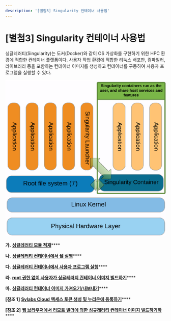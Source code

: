 ```yaml
---
description: '[별첨3] Singularity 컨테이너 사용법'
---
```


# \[별첨3] Singularity 컨테이너 사용법

싱귤레러티(Singularity)는 도커(Docker)와 같이 OS 가상화를 구현하기 위한 HPC 환경에 적합한 컨테이너 플랫폼이다. 사용자 작업 환경에 적합한 리눅스 배포판, 컴파일러, 라이브러리 등을 포함하는 컨테이너 이미지를 생성하고 컨테이너를 구동하여 사용자 프로그램을 실행할 수 있다.

![< 싱귤레러티 컨테이너 아키텍처 >](<../../../../.gitbook/assets/싱귤레러티 컨테이너 아키텍처.png>)

**가.** [**싱귤레러티 모듈 적재**](untitled.md)****

**나.** [**싱귤레러티 컨테이너에서 쉘 실행**](.-1.md)****

**다.** [**싱귤레러티 컨테이너에서 사용자 프로그램 실행**](.-2.md)****

**라.** [**root 권한 없이 사용자가 싱귤레러티 컨테이너 이미지 빌드하기**](.-root.md)****

**마.** [**싱귤레러티 컨테이너 이미지 가져오기/내보내기**](.-3.md)****

**\[참조 1]** [**Sylabs Cloud 액세스 토큰 생성 및 누리온에 등록하기**](1-sylabs-cloud.md)****

**\[참조 2]** [**웹 브라우저에서 리모트 빌더에 의한 싱규레러티 컨테이너 이미지 빌드하기하**](2.md)****
